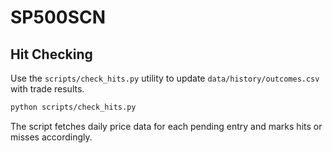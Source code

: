 # SP500SCN

## Hit Checking

Use the `scripts/check_hits.py` utility to update `data/history/outcomes.csv` with trade results.

```bash
python scripts/check_hits.py
```

The script fetches daily price data for each pending entry and marks hits or misses accordingly.
